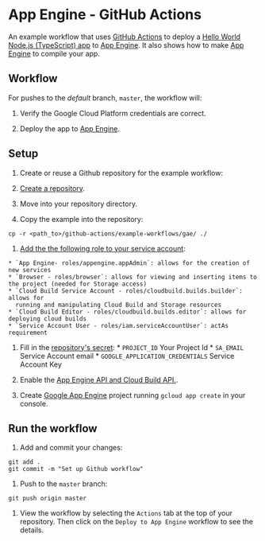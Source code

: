 # App Engine - GitHub Actions

An example workflow that uses [GitHub Actions](https://help.github.com/en/categories/automating-your-workflow-with-github-actions) to deploy a [Hello World Node.js (TypeScript) app](src/index.ts) to [App Engine](https://cloud.google.com/appengine). It also shows how to make [App Engine](https://cloud.google.com/appengine) to compile your app.

## Workflow

For pushes to the _default_ branch, `master`, the workflow will:

1. Verify the Google Cloud Platform credentials are correct.

1. Deploy the app to [App Engine](https://cloud.google.com/appengine).

## Setup

1. Create or reuse a Github repository for the example workflow:

  1. [Create a repository](https://help.github.com/en/github/creating-cloning-and-archiving-repositories/creating-a-new-repository).

  1. Move into your repository directory.

  1. Copy the example into the repository:
  ```
  cp -r <path_to>/github-actions/example-workflows/gae/ ./
  ```

  1. [Add the the following role to your service account][roles]:

    * `App Engine- roles/appengine.appAdmin`: allows for the creation of new services
    * `Browser - roles/browser`: allows for viewing and inserting items to the project (needed for Storage access)
    * `Cloud Build Service Account - roles/cloudbuild.builds.builder`: allows for
      running and manipulating Cloud Build and Storage resources
    * `Cloud Build Editor - roles/cloudbuild.builds.editor`: allows for deploying cloud builds
    * `Service Account User - roles/iam.serviceAccountUser`: actAs requirement

  1. Fill in the [repository's secret][secrets]:
    * `PROJECT_ID` Your Project Id
    * `SA_EMAIL` Service Account email
    * `GOOGLE_APPLICATION_CREDENTIALS` Service Account Key

  1. Enable the [App Engine API and Cloud Build API.](https://console.cloud.google.com/flows/enableapi?apiid=appengine.googleapis.com,cloudbuild.googleapis.com&redirect=https://console.cloud.google.com&_ga=2.248833607.-1346582427.1578963531).

  1. Create [Google App Engine](https://cloud.google.com/appengine) project running `gcloud app create` in your console.

## Run the workflow

1. Add and commit your changes:
```
git add .
git commit -m "Set up Github workflow"
```

1. Push to the `master` branch:
```
git push origin master
```

1. View the workflow by selecting the `Actions` tab at the top of your repository.
Then click on the `Deploy to App Engine` workflow to see the details.

[secrets]: https://help.github.com/en/actions/automating-your-workflow-with-github-actions/creating-and-using-encrypted-secrets
[roles]: https://cloud.google.com/iam/docs/granting-roles-to-service-accounts#granting_access_to_a_service_account_for_a_resource
